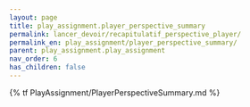 ```yaml
---
layout: page
title: play_assignment.player_perspective_summary
permalink: lancer_devoir/recapitulatif_perspective_player/
permalink_en: play_assignment/player_perspective_summary/
parent: play_assignment.play_assignment
nav_order: 6
has_children: false
---
```


{% tf PlayAssignment/PlayerPerspectiveSummary.md %}